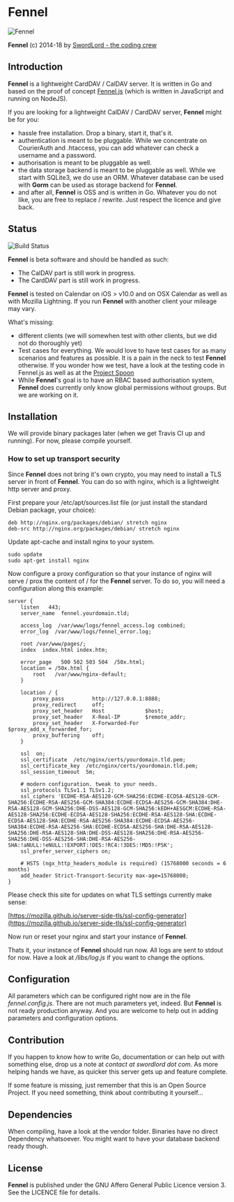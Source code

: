 Fennel
======

![Fennel](https://raw.github.com/swordlordcodingcrew/fennel/master/fennel_logo.png)

**Fennel** (c) 2014-18 by [SwordLord - the coding crew](http://www.swordlord.com/)

## Introduction ##

**Fennel** is a lightweight CardDAV / CalDAV server. It is written in Go and based on the proof of concept [Fennel.js](https://github.com/LordEidi/fennel.js) (which is written in JavaScript and running on NodeJS).

If you are looking for a lightweight CalDAV / CardDAV server, **Fennel** might be for you:

- hassle free installation. Drop a binary, start it, that's it.
- authentication is meant to be pluggable. While we concentrate on CourierAuth and .htaccess, you can add whatever can check a username and a password.
- authorisation is meant to be pluggable as well.
- the data storage backend is meant to be pluggable as well. While we start with SQLite3, we do use an ORM. Whatever database can be used with **Gorm** can be used as storage backend for **Fennel**.
- and after all, **Fennel** is OSS and is written in Go. Whatever you do not like, you are free to replace / rewrite. Just respect the licence and give back.

## Status ##

![Build Status](https://travis-ci.org/swordlordcodingcrew/fennel.svg?branch=master)

**Fennel** is beta software and should be handled as such:

- The CalDAV part is still work in progress.
- The CardDAV part is still work in progress.

**Fennel** is tested on Calendar on iOS > v10.0 and on OSX Calendar as well as with Mozilla Lightning. If you run
**Fennel** with another client your mileage may vary.

What's missing:

- different clients (we will somewhen test with other clients, but we did not do thoroughly yet)
- Test cases for everything. We would love to have test cases for as many scenarios and features as possible. It is a pain in the neck to test **Fennel** otherwise. If you wonder how we test, have a look at the testing code in Fennel.js as well as at the [Project Spoon](https://github.com/swordlordcodingcrew/spoon)
- While **Fennel**'s goal is to have an RBAC based authorisation system, **Fennel** does currently only know global permissions without groups. But we are working on it.

## Installation ##

We will provide binary packages later (when we get Travis CI up and running). For now, please compile yourself.

### How to set up transport security ###

Since **Fennel** does not bring it's own crypto, you may need to install a TLS server in front of **Fennel**. You can do so
with nginx, which is a lightweight http server and proxy.

First prepare your /etc/apt/sources.list file (or just install the standard Debian package, your choice):

    deb http://nginx.org/packages/debian/ stretch nginx
    deb-src http://nginx.org/packages/debian/ stretch nginx

Update apt-cache and install nginx to your system.

    sudo update
    sudo apt-get install nginx

Now configure a proxy configuration so that your instance of nginx will serve / prox the content of / for the
**Fennel** server. To do so, you will need a configuration along this example:

    server {
        listen   443;
        server_name  fennel.yourdomain.tld;

        access_log  /var/www/logs/fennel_access.log combined;
        error_log  /var/www/logs/fennel_error.log;

        root /var/www/pages/;
        index  index.html index.htm;

        error_page   500 502 503 504  /50x.html;
        location = /50x.html {
            root   /var/www/nginx-default;
        }

        location / {
            proxy_pass         http://127.0.0.1:8888;
            proxy_redirect     off;
            proxy_set_header   Host             $host;
            proxy_set_header   X-Real-IP        $remote_addr;
            proxy_set_header   X-Forwarded-For  $proxy_add_x_forwarded_for;
            proxy_buffering    off;
        }

        ssl  on;
        ssl_certificate  /etc/nginx/certs/yourdomain.tld.pem;
        ssl_certificate_key  /etc/nginx/certs/yourdomain.tld.pem;
        ssl_session_timeout  5m;

        # modern configuration. tweak to your needs.
        ssl_protocols TLSv1.1 TLSv1.2;
        ssl_ciphers 'ECDHE-RSA-AES128-GCM-SHA256:ECDHE-ECDSA-AES128-GCM-SHA256:ECDHE-RSA-AES256-GCM-SHA384:ECDHE-ECDSA-AES256-GCM-SHA384:DHE-RSA-AES128-GCM-SHA256:DHE-DSS-AES128-GCM-SHA256:kEDH+AESGCM:ECDHE-RSA-AES128-SHA256:ECDHE-ECDSA-AES128-SHA256:ECDHE-RSA-AES128-SHA:ECDHE-ECDSA-AES128-SHA:ECDHE-RSA-AES256-SHA384:ECDHE-ECDSA-AES256-SHA384:ECDHE-RSA-AES256-SHA:ECDHE-ECDSA-AES256-SHA:DHE-RSA-AES128-SHA256:DHE-RSA-AES128-SHA:DHE-DSS-AES128-SHA256:DHE-RSA-AES256-SHA256:DHE-DSS-AES256-SHA:DHE-RSA-AES256-SHA:!aNULL:!eNULL:!EXPORT:!DES:!RC4:!3DES:!MD5:!PSK';
        ssl_prefer_server_ciphers on;
    
        # HSTS (ngx_http_headers_module is required) (15768000 seconds = 6 months)
        add_header Strict-Transport-Security max-age=15768000;
    }

Please check this site for updates on what TLS settings currently make sense:

[https://mozilla.github.io/server-side-tls/ssl-config-generator](https://mozilla.github.io/server-side-tls/ssl-config-generator)

Now run or reset your nginx and start your instance of **Fennel**.

Thats it, your instance of **Fennel** should run now. All logs are sent to stdout for now. Have a look at */libs/log.js* if
you want to change the options.

## Configuration ##

All parameters which can be configured right now are in the file *fennel.config.js*. There are not much parameters yet, indeed.
But **Fennel** is not ready production anyway. And you are welcome to help out in adding parameters and configuration
options.

## Contribution ##

If you happen to know how to write Go, documentation or can help out with something else, drop us a note at *contact at swordlord dot com*. As more helping hands we have, as quicker this server gets up and feature complete.

If some feature is missing, just remember that this is an Open Source Project. If you need something, think about contributing it yourself...

## Dependencies ##

When compiling, have a look at the vendor folder. Binaries have no direct Dependency whatsoever. You might want to have your database backend ready though.

## License ##

**Fennel** is published under the GNU Affero General Public Licence version 3. See the LICENCE file for details.
